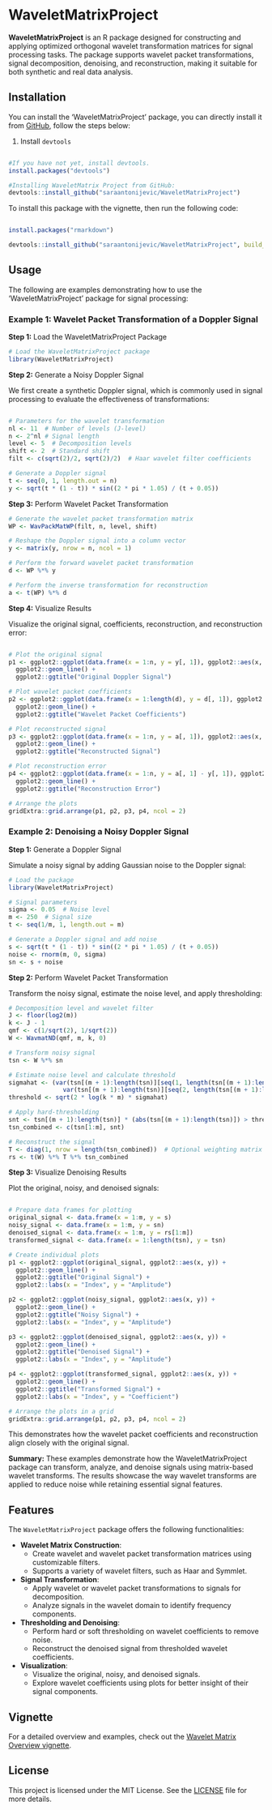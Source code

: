 WaveletMatrixProject
================

<!-- badges: start -->
<!-- badges: end -->

**WaveletMatrixProject** is an R package designed for constructing and
applying optimized orthogonal wavelet transformation matrices for signal
processing tasks. The package supports wavelet packet transformations,
signal decomposition, denoising, and reconstruction, making it suitable
for both synthetic and real data analysis.

## Installation

You can install the ‘WaveletMatrixProject’ package, you can directly
install it from
[GitHub](https://github.com/saraantonijevic/WaveletMatrixProject),
follow the steps below:

1.  Install `devtools`

``` r

#If you have not yet, install devtools.
install.packages("devtools")

#Installing WaveletMatrix Project from GitHub:
devtools::install_github("saraantonijevic/WaveletMatrixProject")

```

To install this package with the vignette, then run the following code:

``` r

install.packages("rmarkdown")

devtools::install_github("saraantonijevic/WaveletMatrixProject", build_vignettes = TRUE)

```

## Usage

The following are examples demonstrating how to use the
‘WaveletMatrixProject’ package for signal processing:

### Example 1: Wavelet Packet Transformation of a Doppler Signal

**Step 1:** Load the WaveletMatrixProject Package

``` r
# Load the WaveletMatrixProject package
library(WaveletMatrixProject)
```

**Step 2:** Generate a Noisy Doppler Signal

We first create a synthetic Doppler signal, which is commonly used in
signal processing to evaluate the effectiveness of transformations:

``` r

# Parameters for the wavelet transformation
nl <- 11  # Number of levels (J-level)
n <- 2^nl # Signal length
level <- 5  # Decomposition levels
shift <- 2  # Standard shift
filt <- c(sqrt(2)/2, sqrt(2)/2)  # Haar wavelet filter coefficients

# Generate a Doppler signal
t <- seq(0, 1, length.out = n)
y <- sqrt(t * (1 - t)) * sin((2 * pi * 1.05) / (t + 0.05))
```

**Step 3:** Perform Wavelet Packet Transformation

``` r
# Generate the wavelet packet transformation matrix
WP <- WavPackMatWP(filt, n, level, shift)

# Reshape the Doppler signal into a column vector
y <- matrix(y, nrow = n, ncol = 1)

# Perform the forward wavelet packet transformation
d <- WP %*% y

# Perform the inverse transformation for reconstruction
a <- t(WP) %*% d
```

**Step 4:** Visualize Results

Visualize the original signal, coefficients, reconstruction, and
reconstruction error:

``` r

# Plot the original signal
p1 <- ggplot2::ggplot(data.frame(x = 1:n, y = y[, 1]), ggplot2::aes(x, y)) +
  ggplot2::geom_line() +
  ggplot2::ggtitle("Original Doppler Signal")

# Plot wavelet packet coefficients
p2 <- ggplot2::ggplot(data.frame(x = 1:length(d), y = d[, 1]), ggplot2::aes(x, y)) +
  ggplot2::geom_line() +
  ggplot2::ggtitle("Wavelet Packet Coefficients")

# Plot reconstructed signal
p3 <- ggplot2::ggplot(data.frame(x = 1:n, y = a[, 1]), ggplot2::aes(x, y)) +
  ggplot2::geom_line() +
  ggplot2::ggtitle("Reconstructed Signal")

# Plot reconstruction error
p4 <- ggplot2::ggplot(data.frame(x = 1:n, y = a[, 1] - y[, 1]), ggplot2::aes(x, y)) +
  ggplot2::geom_line() +
  ggplot2::ggtitle("Reconstruction Error")

# Arrange the plots
gridExtra::grid.arrange(p1, p2, p3, p4, ncol = 2)
```

### Example 2: Denoising a Noisy Doppler Signal

**Step 1:** Generate a Doppler Signal

Simulate a noisy signal by adding Gaussian noise to the Doppler signal:

``` r
# Load the package
library(WaveletMatrixProject)

# Signal parameters
sigma <- 0.05  # Noise level
m <- 250  # Signal size
t <- seq(1/m, 1, length.out = m)

# Generate a Doppler signal and add noise
s <- sqrt(t * (1 - t)) * sin((2 * pi * 1.05) / (t + 0.05))
noise <- rnorm(m, 0, sigma)
sn <- s + noise
```

**Step 2:** Perform Wavelet Packet Transformation

Transform the noisy signal, estimate the noise level, and apply
thresholding:

``` r
# Decomposition level and wavelet filter
J <- floor(log2(m))
k <- J - 1
qmf <- c(1/sqrt(2), 1/sqrt(2))
W <- WavmatND(qmf, m, k, 0)

# Transform noisy signal
tsn <- W %*% sn

# Estimate noise level and calculate threshold
sigmahat <- (var(tsn[(m + 1):length(tsn)][seq(1, length(tsn[(m + 1):length(tsn)]), 2)]) +
               var(tsn[(m + 1):length(tsn)][seq(2, length(tsn[(m + 1):length(tsn)]), 2)])) / 2
threshold <- sqrt(2 * log(k * m) * sigmahat)

# Apply hard-thresholding
snt <- tsn[(m + 1):length(tsn)] * (abs(tsn[(m + 1):length(tsn)]) > threshold)
tsn_combined <- c(tsn[1:m], snt)

# Reconstruct the signal
T <- diag(1, nrow = length(tsn_combined))  # Optional weighting matrix
rs <- t(W) %*% T %*% tsn_combined
```

**Step 3:** Visualize Denoising Results

Plot the original, noisy, and denoised signals:

``` r

# Prepare data frames for plotting
original_signal <- data.frame(x = 1:m, y = s)
noisy_signal <- data.frame(x = 1:m, y = sn)
denoised_signal <- data.frame(x = 1:m, y = rs[1:m])
transformed_signal <- data.frame(x = 1:length(tsn), y = tsn)

# Create individual plots
p1 <- ggplot2::ggplot(original_signal, ggplot2::aes(x, y)) +
  ggplot2::geom_line() +
  ggplot2::ggtitle("Original Signal") +
  ggplot2::labs(x = "Index", y = "Amplitude")

p2 <- ggplot2::ggplot(noisy_signal, ggplot2::aes(x, y)) +
  ggplot2::geom_line() +
  ggplot2::ggtitle("Noisy Signal") +
  ggplot2::labs(x = "Index", y = "Amplitude")

p3 <- ggplot2::ggplot(denoised_signal, ggplot2::aes(x, y)) +
  ggplot2::geom_line() +
  ggplot2::ggtitle("Denoised Signal") +
  ggplot2::labs(x = "Index", y = "Amplitude")

p4 <- ggplot2::ggplot(transformed_signal, ggplot2::aes(x, y)) +
  ggplot2::geom_line() +
  ggplot2::ggtitle("Transformed Signal") +
  ggplot2::labs(x = "Index", y = "Coefficient")

# Arrange the plots in a grid
gridExtra::grid.arrange(p1, p2, p3, p4, ncol = 2)
```

This demonstrates how the wavelet packet coefficients and reconstruction
align closely with the original signal.

**Summary:** These examples demonstrate how the WaveletMatrixProject
package can transform, analyze, and denoise signals using matrix-based
wavelet transforms. The results showcase the way wavelet transforms are
applied to reduce noise while retaining essential signal features.

## Features

The `WaveletMatrixProject` package offers the following functionalities:

- **Wavelet Matrix Construction**:
  - Create wavelet and wavelet packet transformation matrices using
    customizable filters.
  - Supports a variety of wavelet filters, such as Haar and Symmlet.
- **Signal Transformation**:
  - Apply wavelet or wavelet packet transformations to signals for
    decomposition.
  - Analyze signals in the wavelet domain to identify frequency
    components.
- **Thresholding and Denoising**:
  - Perform hard or soft thresholding on wavelet coefficients to remove
    noise.
  - Reconstruct the denoised signal from thresholded wavelet
    coefficients.
- **Visualization**:
  - Visualize the original, noisy, and denoised signals.
  - Explore wavelet coefficients using plots for better insight of their
    signal components.



## Vignette
For a detailed overview and examples, check out the [Wavelet Matrix Overview vignette](https://saraantonijevic.github.io/WaveletMatrixProject/WaveletMatrixOverview.html).


## License

This project is licensed under the MIT License. See the
[LICENSE](LICENSE.md) file for more details.
